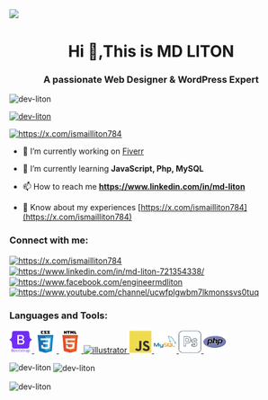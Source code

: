 <img src="https://media.licdn.com/dms/image/v2/D5616AQFoCzYUI2_kxQ/profile-displaybackgroundimage-shrink_350_1400/profile-displaybackgroundimage-shrink_350_1400/0/1731427603065?e=1736985600&v=beta&t=PZo3falN9lvtvL1f7N0J-4XF-waTJ1BEAZdRmDhfmug">
<h1 align="center">Hi 👋,This is MD LITON</h1>
<h3 align="center">A passionate Web Designer & WordPress Expert</h3>

<p align="left"> <img src="https://komarev.com/ghpvc/?username=dev-liton&label=Profile%20views&color=0e75b6&style=flat" alt="dev-liton" /> </p>

<p align="left"> <a href="https://github.com/ryo-ma/github-profile-trophy"><img src="https://github-profile-trophy.vercel.app/?username=dev-liton" alt="dev-liton" /></a> </p>

<p align="left"> <a href="https://twitter.com/https://x.com/ismailliton784" target="blank"><img src="https://img.shields.io/twitter/follow/https://x.com/ismailliton784?logo=twitter&style=for-the-badge" alt="https://x.com/ismailliton784" /></a> </p>

- 🔭 I’m currently working on [Fiverr](https://www.fiverr.com/)

- 🌱 I’m currently learning **JavaScript, Php, MySQL**

- 📫 How to reach me **https://www.linkedin.com/in/md-liton**

- 📄 Know about my experiences [https://x.com/ismailliton784](https://x.com/ismailliton784)

<h3 align="left">Connect with me:</h3>
<p align="left">
<a href="https://twitter.com/https://x.com/ismailliton784" target="blank"><img align="center" src="https://raw.githubusercontent.com/rahuldkjain/github-profile-readme-generator/master/src/images/icons/Social/twitter.svg" alt="https://x.com/ismailliton784" height="30" width="40" /></a>
<a href="https://linkedin.com/in/https://www.linkedin.com/in/md-liton-721354338/" target="blank"><img align="center" src="https://raw.githubusercontent.com/rahuldkjain/github-profile-readme-generator/master/src/images/icons/Social/linked-in-alt.svg" alt="https://www.linkedin.com/in/md-liton-721354338/" height="30" width="40" /></a>
<a href="https://fb.com/https://www.facebook.com/engineermdliton" target="blank"><img align="center" src="https://raw.githubusercontent.com/rahuldkjain/github-profile-readme-generator/master/src/images/icons/Social/facebook.svg" alt="https://www.facebook.com/engineermdliton" height="30" width="40" /></a>
<a href="https://www.youtube.com/c/https://www.youtube.com/channel/ucwfplgwbm7lkmonssvs0tuq" target="blank"><img align="center" src="https://raw.githubusercontent.com/rahuldkjain/github-profile-readme-generator/master/src/images/icons/Social/youtube.svg" alt="https://www.youtube.com/channel/ucwfplgwbm7lkmonssvs0tuq" height="30" width="40" /></a>
</p>

<h3 align="left">Languages and Tools:</h3>
<p align="left"> <a href="https://getbootstrap.com" target="_blank" rel="noreferrer"> <img src="https://raw.githubusercontent.com/devicons/devicon/master/icons/bootstrap/bootstrap-plain-wordmark.svg" alt="bootstrap" width="40" height="40"/> </a> <a href="https://www.w3schools.com/css/" target="_blank" rel="noreferrer"> <img src="https://raw.githubusercontent.com/devicons/devicon/master/icons/css3/css3-original-wordmark.svg" alt="css3" width="40" height="40"/> </a> <a href="https://www.w3.org/html/" target="_blank" rel="noreferrer"> <img src="https://raw.githubusercontent.com/devicons/devicon/master/icons/html5/html5-original-wordmark.svg" alt="html5" width="40" height="40"/> </a> <a href="https://www.adobe.com/in/products/illustrator.html" target="_blank" rel="noreferrer"> <img src="https://www.vectorlogo.zone/logos/adobe_illustrator/adobe_illustrator-icon.svg" alt="illustrator" width="40" height="40"/> </a> <a href="https://developer.mozilla.org/en-US/docs/Web/JavaScript" target="_blank" rel="noreferrer"> <img src="https://raw.githubusercontent.com/devicons/devicon/master/icons/javascript/javascript-original.svg" alt="javascript" width="40" height="40"/> </a> <a href="https://www.mysql.com/" target="_blank" rel="noreferrer"> <img src="https://raw.githubusercontent.com/devicons/devicon/master/icons/mysql/mysql-original-wordmark.svg" alt="mysql" width="40" height="40"/> </a> <a href="https://www.photoshop.com/en" target="_blank" rel="noreferrer"> <img src="https://raw.githubusercontent.com/devicons/devicon/master/icons/photoshop/photoshop-line.svg" alt="photoshop" width="40" height="40"/> </a> <a href="https://www.php.net" target="_blank" rel="noreferrer"> <img src="https://raw.githubusercontent.com/devicons/devicon/master/icons/php/php-original.svg" alt="php" width="40" height="40"/> </a> </p>

<p><img align="left" src="https://github-readme-stats.vercel.app/api/top-langs?username=dev-liton&show_icons=true&locale=en&layout=compact" alt="dev-liton" /></p>

<p>&nbsp;<img align="center" src="https://github-readme-stats.vercel.app/api?username=dev-liton&show_icons=true&locale=en" alt="dev-liton" /></p>

<p><img align="center" src="https://github-readme-streak-stats.herokuapp.com/?user=dev-liton&" alt="dev-liton" /></p>
